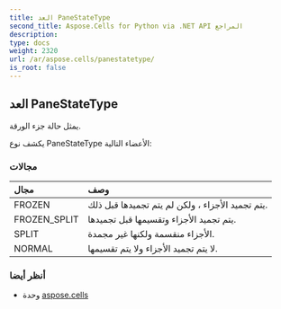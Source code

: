 ```yaml
---
title: العد PaneStateType
second_title: Aspose.Cells for Python via .NET API المراجع
description:
type: docs
weight: 2320
url: /ar/aspose.cells/panestatetype/
is_root: false
---
```

##  العد PaneStateType
يمثل حالة جزء الورقة.



يكشف نوع PaneStateType الأعضاء التالية:

###  مجالات
| مجال| وصف|
| :- | :- |
| FROZEN | يتم تجميد الأجزاء ، ولكن لم يتم تجميدها قبل ذلك.|
| FROZEN_SPLIT | يتم تجميد الأجزاء وتقسيمها قبل تجميدها.|
| SPLIT | الأجزاء منقسمة ولكنها غير مجمدة.|
| NORMAL | لا يتم تجميد الأجزاء ولا يتم تقسيمها.|



###  أنظر أيضا
* وحدة [aspose.cells](..)
